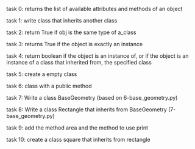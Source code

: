 task 0: returns the list of available attributes and methods of an object

task 1: write class that inherits another class

task 2: return True if obj is the same type of a_class

task 3: returns True if the object is exactly an instance

task 4: return boolean if the object is an instance of, or if the object is an instance of a class that inherited from, the specified class

task 5: create a empty class

task 6: class with a public method

task 7: Write a class BaseGeometry (based on 6-base_geometry.py)

task 8: Write a class Rectangle that inherits from BaseGeometry (7-base_geometry.py)

task 9: add the method area and the method to use print

task 10: create a class square that inherits from rectangle